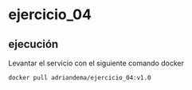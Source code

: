 # ejercicio_04

## ejecución

Levantar el servicio con el siguiente comando docker
```shell
docker pull adriandema/ejercicio_04:v1.0
```
